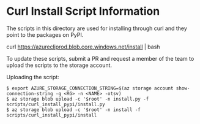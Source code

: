 Curl Install Script Information
==============

The scripts in this directory are used for installing through curl and they point to the packages on PyPI.

curl https://azurecliprod.blob.core.windows.net/install | bash

To update these scripts, submit a PR and request a member of the team to upload the scripts to the storage account.

Uploading the script:
```
$ export AZURE_STORAGE_CONNECTION_STRING=$(az storage account show-connection-string -g <RG> -n <NAME> -otsv)
$ az storage blob upload -c '$root' -n install.py -f scripts/curl_install_pypi/install.py 
$ az storage blob upload -c '$root' -n install -f scripts/curl_install_pypi/install 
```
